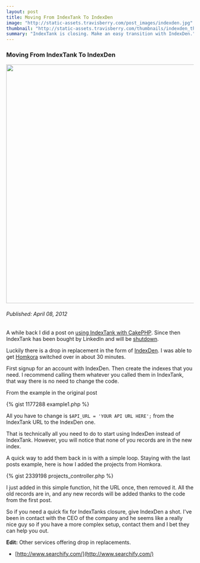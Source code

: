 ```yaml
--- 
layout: post
title: Moving From IndexTank To IndexDen
image: "http://static-assets.travisberry.com/post_images/indexden.jpg"
thumbnail: "http://static-assets.travisberry.com/thumbnails/indexden_thumb.jpg"
summary: "IndexTank is closing. Make an easy transition with IndexDen."
---
```

<article class="post clearfix">
  <h3>Moving From IndexTank To IndexDen</h3>
  <a href="http://s0.geograph.org.uk/geophotos/02/41/96/2419659_06c1d213.jpg" class="postImageLink"><img src="http://static-assets.travisberry.com/post_images/indexden.jpg" alt="" class="thumbnail alignleft" width=640  /></a>
  <h6>Published: April 08, 2012</h6>

A while back I did a post on [using IndexTank with CakePHP](http://www.travisberry.com/2011/02/fast-cakephp-search-with-indextank/). Since then IndexTank has been bought by LinkedIn and will be [shutdown](https://indextank.com/documentation/faq2).

Luckily there is a drop in replacement in the form of [IndexDen](http://indexden.com/). I was able to get [Homkora](http://homkora.com) switched over in about 30 minutes.

First signup for an account with IndexDen. Then create the indexes that you need. I recommend calling them whatever you called them in IndexTank, that way there is no need to change the code.

From the example in the original post

<div class="gistFallback">
{% gist 1177288 example1.php %}
</div>

All you have to change is `$API_URL = 'YOUR API URL HERE';` from the IndexTank URL to the IndexDen one.

That is technically all you need to do to start using IndexDen instead of IndexTank. However, you will notice that none of you records are in the new index.

A quick way to add them back in is with a simple loop. Staying with the last posts example, here is how I added the projects from Homkora.

<div class="gistFallback">
{% gist 2339198 projects_controller.php %}
</div>

I just added in this simple function, hit the URL once, then removed it. All the old records are in, and any new records will be added thanks to the code from the first post.

So if you need a quick fix for IndexTanks closure, give IndexDen a shot. I've been in contact with the CEO of the company and he seems like a really nice guy so if you have a more complex setup, contact them and I bet they can help you out.

**Edit:** Other services offering drop in replacements.

- [http://www.searchify.com/](http://www.searchify.com/)

</article>